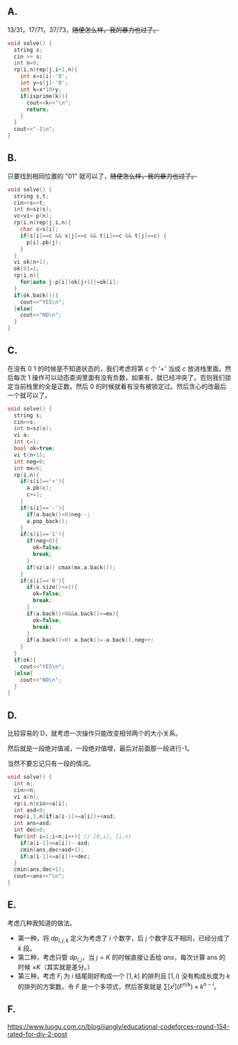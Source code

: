 ## A.

13/31，17/71，37/73，~~随便怎么样，我的暴力也过了。~~

```cpp
void solve() {
  string s;
  cin >> s;
  int n=9;
  rp(i,n)rep(j,i+1,n){
    int x=s[i]-'0';
    int y=s[j]-'0';
    int k=x*10+y;
    if(isprime(k)){
      cout<<k<<"\n";
      return;
    }
  }
  cout<<"-1\n";
}
```

## B.

只要找到相同位置的 "01" 就可以了，~~随便怎么样，我的暴力也过了。~~

```cpp
void solve() {
  string s,t;
  cin>>s>>t;
  int n=sz(s);
  vc<vi> p(n);
  rp(i,n)rep(j,i,n){
    char c=s[i];
    if(s[i]==c && s[j]==c && t[i]==c && t[j]==c) {
      p[i].pb(j);
    }
  }
  vi ok(n+1);
  ok[0]=1;
  rp(i,n){
    for(auto j:p[i])ok[j+1]|=ok[i];
  }
  if(ok.back()){
    cout<<"YES\n";
  }else{
    cout<<"NO\n";
  }
}
```

## C.

在没有 0 1 的时候是不知道状态的，我们考虑将第 $c$ 个 '+' 当成 $c$ 放进栈里面。然后每次 1 操作可以动态查询里面有没有负数，如果有，就已经冲突了。否则我们锁定当前栈里的全是正数。然后 $0$ 的时候就看有没有被锁定过。然后贪心的改最后一个就可以了。

```cpp
void solve() {
  string s;
  cin>>s;
  int n=sz(s);
  vi a;
  int c=1;
  bool ok=true;
  vi t(n+1);
  int neg=0;
  int mx=0;
  rp(i,n){
    if(s[i]=='+'){
      a.pb(c);
      c+=1;
    }
    if(s[i]=='-'){
      if(a.back()<0)neg--;
      a.pop_back();
    }
    if(s[i]=='1'){
      if(neg>0){
        ok=false;
        break;
      }
      if(sz(a)) cmax(mx,a.back());
    }
    if(s[i]=='0'){
      if(a.size()<=1){
        ok=false;
        break;
      }
      if(a.back()>0&&a.back()<=mx){
        ok=false;
        break;
      }
      if(a.back()>0) a.back()=-a.back(),neg++;
    }
  }
  if(ok){
    cout<<"YES\n";
  }else{
    cout<<"NO\n";
  }
}
```

## D.

比较容易的 D，就考虑一次操作只能改变相邻两个的大小关系。

然后就是一段绝对值减，一段绝对值增，最后对前面那一段进行-1。

当然不要忘记只有一段的情况。

```cpp
void solve() {
  int n;
  cin>>n;
  vi a(n);
  rp(i,n)cin>>a[i];
  int asd=0;
  rep(i,1,n)if(a[i-1]>=a[i])++asd;
  int ans=asd;
  int dec=0;
  for(int i=1;i<n;i++){ // [0,i), [i,n)
    if(a[i-1]>=a[i])--asd;
    cmin(ans,dec+asd+1);
    if(a[i-1]<=a[i])++dec;
  }
  cmin(ans,dec+1);
  cout<<ans<<"\n";
}
```

## E.

考虑几种我知道的做法。

- 第一种，将 $dp_{i,j,k}$ 定义为考虑了 $i$ 个数字，后 $j$ 个数字互不相同，已经分成了 $k$ 段。
- 第二种，考虑只管 $dp_{i,j}$，当 $j=K$ 的时候直接让丢给 $ans$，每次计算 ans 的时候 $\times K$（其实就是差分。）
- 第三种，考虑 $F_i$ 为 $i$ 结尾刚好构成一个 $[1,k]$ 的排列且 $[1,i)$ 没有构成长度为 $k$ 的排列的方案数。令 $F$ 是一个多项式，然后答案就是 $\sum [x^i](F^{n/k}) \times k^{n-i}$。

## F.

https://www.luogu.com.cn/blog/jiangly/educational-codeforces-round-154-rated-for-div-2-post